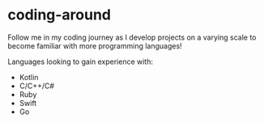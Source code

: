# coding-around
Follow me in my coding journey as I develop projects on a varying scale to become familiar with more programming languages! 

Languages looking to gain experience with:
* Kotlin
* C/C++/C#
* Ruby
* Swift
* Go
